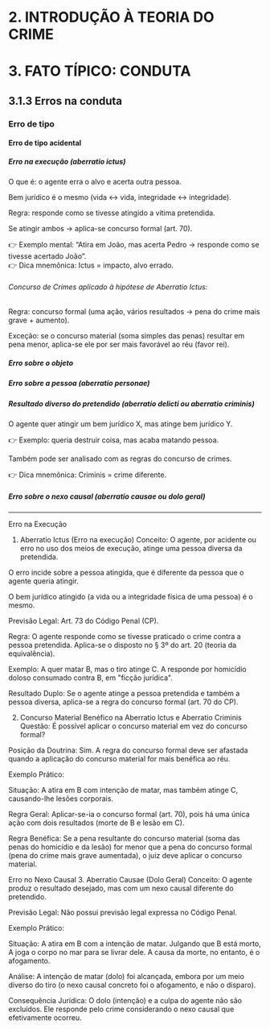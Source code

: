 # 2. INTRODUÇÃO À TEORIA DO CRIME

# 3. FATO TÍPICO: CONDUTA
## 3.1.3 Erros na conduta
### Erro de tipo
#### Erro de tipo acidental
##### Erro na execução (aberratio ictus)
O que é: o agente erra o alvo e acerta outra pessoa.

Bem jurídico é o mesmo (vida ↔ vida, integridade ↔ integridade).

Regra: responde como se tivesse atingido a vítima pretendida.

Se atingir ambos → aplica-se concurso formal (art. 70).

👉 Exemplo mental: “Atira em João, mas acerta Pedro → responde como se tivesse acertado João”.  
👉 Dica mnemônica: Ictus = impacto, alvo errado.
###### Concurso de Crimes aplicado à hipótese de Aberratio Ictus:

Regra: concurso formal (uma ação, vários resultados → pena do crime mais grave + aumento).

Exceção: se o concurso material (soma simples das penas) resultar em pena menor, aplica-se ele por ser mais favorável ao réu (favor rei).
##### Erro sobre o objeto
##### Erro sobre a pessoa (aberratio personae)
##### Resultado diverso do pretendido (aberratio delicti ou aberratio criminis)
O agente quer atingir um bem jurídico X, mas atinge bem jurídico Y. 

👉 Exemplo: queria destruir coisa, mas acaba matando pessoa.

Também pode ser analisado com as regras do concurso de crimes.

👉 Dica mnemônica: Criminis = crime diferente.
##### Erro sobre o nexo causal (aberratio causae ou dolo geral)



-----


Erro na Execução
1. Aberratio Ictus (Erro na execução)
Conceito: O agente, por acidente ou erro no uso dos meios de execução, atinge uma pessoa diversa da pretendida.

O erro incide sobre a pessoa atingida, que é diferente da pessoa que o agente queria atingir.

O bem jurídico atingido (a vida ou a integridade física de uma pessoa) é o mesmo.

Previsão Legal: Art. 73 do Código Penal (CP).

Regra: O agente responde como se tivesse praticado o crime contra a pessoa pretendida. Aplica-se o disposto no § 3º do art. 20 (teoria da equivalência).

Exemplo: A quer matar B, mas o tiro atinge C. A responde por homicídio doloso consumado contra B, em "ficção jurídica".

Resultado Duplo: Se o agente atinge a pessoa pretendida e também a pessoa diversa, aplica-se a regra do concurso formal (art. 70 do CP).

2. Concurso Material Benéfico na Aberratio Ictus e Aberratio Criminis
Questão: É possível aplicar o concurso material em vez do concurso formal?

Posição da Doutrina: Sim. A regra do concurso formal deve ser afastada quando a aplicação do concurso material for mais benéfica ao réu.

Exemplo Prático:

Situação: A atira em B com intenção de matar, mas também atinge C, causando-lhe lesões corporais.

Regra Geral: Aplicar-se-ia o concurso formal (art. 70), pois há uma única ação com dois resultados (morte de B e lesão em C).

Regra Benéfica: Se a pena resultante do concurso material (soma das penas do homicídio e da lesão) for menor que a pena do concurso formal (pena do crime mais grave aumentada), o juiz deve aplicar o concurso material.

Erro no Nexo Causal
3. Aberratio Causae (Dolo Geral)
Conceito: O agente produz o resultado desejado, mas com um nexo causal diferente do pretendido.

Previsão Legal: Não possui previsão legal expressa no Código Penal.

Exemplo Prático:

Situação: A atira em B com a intenção de matar. Julgando que B está morto, A joga o corpo no mar para se livrar dele. A causa da morte, no entanto, é o afogamento.

Análise: A intenção de matar (dolo) foi alcançada, embora por um meio diverso do tiro (o nexo causal concreto foi o afogamento, e não o disparo).

Consequência Jurídica: O dolo (intenção) e a culpa do agente não são excluídos. Ele responde pelo crime considerando o nexo causal que efetivamente ocorreu.








